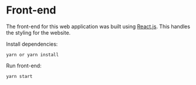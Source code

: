 # Front-end

The front-end for this web application was built using [React.js](https://reactjs.org/). This handles the styling for the website.

Install dependencies:

```
yarn or yarn install
```

Run front-end:

```
yarn start
```


